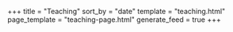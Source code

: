 +++
title = "Teaching"
sort_by = "date"
template = "teaching.html"
page_template = "teaching-page.html"
generate_feed = true
+++

